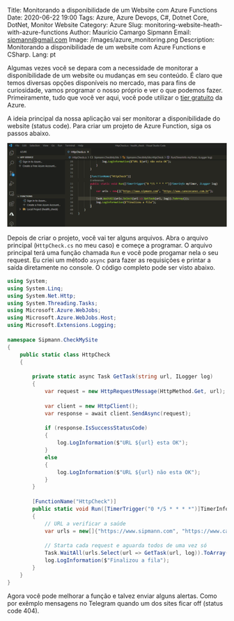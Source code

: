 Title: Monitorando a disponibilidade de um Website com Azure Functions
Date: 2020-06-22 19:00
Tags: Azure, Azure Devops, C#, Dotnet Core, DotNet, Monitor Website
Category: Azure
Slug: monitoring-website-heath-with-azure-functions
Author: Maurício Camargo Sipmann
Email: sipmann@gmail.com
Image: /images/azure_monitoring.png
Description: Monitorando a disponibilidade de um website com Azure Functions e CSharp.
Lang: pt

Algumas vezes você se depara com a necessidade de monitorar a disponibilidade de um website ou mudanças em seu conteúdo. É claro que temos diversas opções disponíveis no mercado, mas para fins de curiosidade, vamos programar o nosso próprio e ver o que podemos fazer. Primeiramente, tudo que você ver aqui, você pode utilizar o [tier gratuito](https://azure.microsoft.com/free/) da Azure.

A ideia principal da nossa aplicação vai ser monitorar a disponibilidade do website (status code). Para criar um projeto de Azure Function, siga os passos abaixo.

![Passos para criar um projeto Azure Functions](/images/azure_functions.gif)

Depois de criar o projeto, você vai ter alguns arquivos. Abra o arquivo principal (`HttpCheck.cs` no meu caso) e começe a programar. O arquivo principal terá uma função chamada `Run` e você pode progamar nela o seu request. Eu criei um método `async` para fazer as requisições e printar a saída diretamente no console. O código completo pode ser visto abaixo.

```c#
using System;
using System.Linq;
using System.Net.Http;
using System.Threading.Tasks;
using Microsoft.Azure.WebJobs;
using Microsoft.Azure.WebJobs.Host;
using Microsoft.Extensions.Logging;

namespace Sipmann.CheckMySite
{
    public static class HttpCheck
    {

        private static async Task GetTask(string url, ILogger log)
        {
            var request = new HttpRequestMessage(HttpMethod.Get, url);

            var client = new HttpClient();
            var response = await client.SendAsync(request);

            if (response.IsSuccessStatusCode)
            {
                log.LogInformation($"URL ${url} esta OK");
            }
            else
            {
                log.LogInformation($"URL ${url} não esta OK");
            }
        }

        [FunctionName("HttpCheck")]
        public static void Run([TimerTrigger("0 */5 * * * *")]TimerInfo myTimer, ILogger log)
        {
            // URL a verificar a saúde
            var urls = new[]{"https://www.sipmann.com", "https://www.canezecanez.com.br"};
		
            // Starta cada request e aguarda todos de uma vez só
            Task.WaitAll(urls.Select(url => GetTask(url, log)).ToArray());
            log.LogInformation($"Finalizou a fila");
        }
    }
}
```

Agora você pode melhorar a função e talvez enviar alguns alertas. Como por exêmplo mensagens no Telegram quando um dos sites ficar off (status code 404).